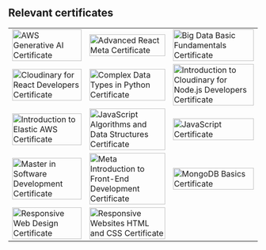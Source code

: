 ## Relevant certificates ##

<table>
  <tr>
    <td><img src="Readme/AWS Generative AI.png" alt="AWS Generative AI Certificate" width="100%"/></td>
    <td><img src="Readme/Advanced React Meta.png" alt="Advanced React Meta Certificate" width="100%"/></td>
    <td><img src="Readme/Big Data basic fundamentals.png" alt="Big Data Basic Fundamentals Certificate" width="100%"/></td>
  </tr>
  <tr>
    <td><img src="Readme/Cloudinary for React Developers.png" alt="Cloudinary for React Developers Certificate" width="100%"/></td>
    <td><img src="Readme/Complex Data Types in Python - Working with Lists & Tuples in Python.png" alt="Complex Data Types in Python Certificate" width="100%"/></td>
    <td><img src="Readme/Introduction to Cloudinary for Node.js Developers.png" alt="Introduction to Cloudinary for Node.js Developers Certificate" width="100%"/></td>
  </tr>
  <tr>
    <td><img src="Readme/Introduction to elastick AWS.png" alt="Introduction to Elastic AWS Certificate" width="100%"/></td>
    <td><img src="Readme/JavaScript Algorithms and Data Structures.png" alt="JavaScript Algorithms and Data Structures Certificate" width="100%"/></td>
    <td><img src="Readme/JavaScript.png" alt="JavaScript Certificate" width="100%"/></td>
  </tr>
  <tr>
    <td><img src="Readme/Master in Software Development.png" alt="Master in Software Development Certificate" width="100%"/></td>
    <td><img src="Readme/Meta - Introduction to Front-End Development.png" alt="Meta Introduction to Front-End Development Certificate" width="100%"/></td>
    <td><img src="Readme/MongoDB basics.png" alt="MongoDB Basics Certificate" width="100%"/></td>
  </tr>
  <tr>
    <td><img src="Readme/Responsive Web Design.png" alt="Responsive Web Design Certificate" width="100%"/></td>
    <td><img src="Readme/Responsive websites html and css.png" alt="Responsive Websites HTML and CSS Certificate" width="100%"/></td>
    <td></td> <!-- Empty cell for alignment -->
  </tr>
</table>
